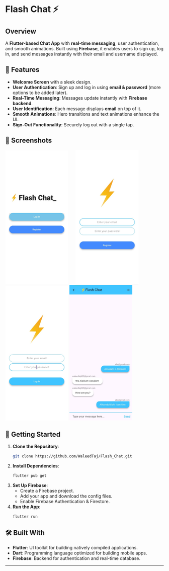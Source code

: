 # **Flash Chat ⚡**  

## **Overview**  
A **Flutter-based Chat App** with **real-time messaging**, user authentication, and smooth animations. Built using **Firebase**, it enables users to sign up, log in, and send messages instantly with their email and username displayed.  

## **📱 Features**  

- **Welcome Screen** with a sleek design.  
- **User Authentication**: Sign up and log in using **email & password** (more options to be added later).  
- **Real-Time Messaging**: Messages update instantly with **Firebase backend**.  
- **User Identification**: Each message displays **email** on top of it.  
- **Smooth Animations**: Hero transitions and text animations enhance the UI.  
- **Sign-Out Functionality**: Securely log out with a single tap.  

## **📸 Screenshots**  

<img src="https://github.com/WaleedTaj/Flash_Chat/blob/master/images/Screenshot%201.jpeg" width="200" style="margin-right: 20px;"/> <img src="https://github.com/WaleedTaj/Flash_Chat/blob/master/images/Screenshot%202.jpeg" width="200"/> <img src="https://github.com/WaleedTaj/Flash_Chat/blob/master/images/Screenshot%203.jpeg" width="200"/> <img src="https://github.com/WaleedTaj/Flash_Chat/blob/master/images/Screenshot%204.jpeg" width="200"/>


## **🚀 Getting Started**  

1. **Clone the Repository**:  
   ```bash
   git clone https://github.com/WaleedTaj/Flash_Chat.git
   ```
2. **Install Dependencies**:
   ```bash
   flutter pub get
   ```
3. **Set Up Firebase**:
   - Create a Firebase project.
   - Add your app and download the config files.
   - Enable Firebase Authentication & Firestore.
4. **Run the App**:
   ```bash
   flutter run

## 🛠️ Built With

- **Flutter**: UI toolkit for building natively compiled applications.
- **Dart**: Programming language optimized for building mobile apps.
- **Firebase**: Backend for authentication and real-time database.
---
   

